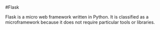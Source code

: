 #Flask

Flask is a micro web framework written in Python. It is classified as a microframework because it does not require particular tools or libraries.